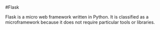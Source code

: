 #Flask

Flask is a micro web framework written in Python. It is classified as a microframework because it does not require particular tools or libraries.